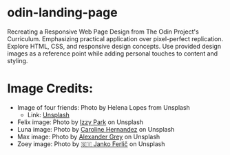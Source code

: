 # odin-landing-page
Recreating a Responsive Web Page Design from The Odin Project's Curriculum. Emphasizing practical application over pixel-perfect replication. Explore HTML, CSS, and responsive design concepts. Use provided design images as a reference point while adding personal touches to content and styling.

# Image Credits:
- Image of four friends: Photo by Helena Lopes from Unsplash
  - Link: [Unsplash](https://unsplash.com/photos/four-person-hands-wrap-around-shoulders-while-looking-at-sunset-PGnqT0rXWLs)
- Felix image: Photo by [Izzy Park](https://unsplash.com/photos/boy-in-black-polo-shirt-8hBY-30cEqI) on Unsplash
- Luna image: Photo by [Caroline Hernandez](https://unsplash.com/photos/a-girl-riding-a-skateboard-GWuno4ssUN8) on Unsplash
- Max image: Photo by [Alexander Grey](https://unsplash.com/photos/child-holding-four-food-packs-beside-red-wall-df106IZ5Hck) on Unsplash
- Zoey image: Photo by [🇸🇮 Janko Ferlič](https://unsplash.com/photos/selective-focus-photography-of-girl-sitting-near-tree-oWDRVgk04EA) on Unsplash